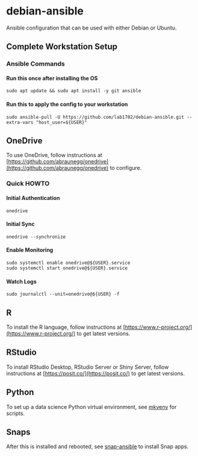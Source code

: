 # debian-ansible

Ansible configuration that can be used with either Debian or Ubuntu.

## Complete Workstation Setup

### Ansible Commands

#### Run this once after installing the OS

    sudo apt update && sudo apt install -y git ansible

#### Run this to apply the config to your workstation

    sudo ansible-pull -U https://github.com/lab1702/debian-ansible.git --extra-vars "host_user=${USER}"

## OneDrive

To use OneDrive, follow instructions at [https://github.com/abraunegg/onedrive](https://github.com/abraunegg/onedrive) to configure.

### Quick HOWTO

#### Initial Authentication

    onedrive

#### Initial Sync

    onedrive --synchronize

#### Enable Monitoring

    sudo systemctl enable onedrive@${USER}.service
    sudo systemctl start onedrive@${USER}.service

#### Watch Logs

    sudo journalctl --unit=onedrive@${USER} -f

## R

To install the R language, follow instructions at [https://www.r-project.org/](https://www.r-project.org/) to get latest versions.

## RStudio

To install RStudio Desktop, RStudio Server or Shiny Server, follow instructions at [https://posit.co/](https://posit.co/) to get latest versions.

## Python

To set up a data science Python virtual environment, see [mkvenv](https://github.com/lab1702/mkvenv) for scripts.

## Snaps

After this is installed and rebooted, see [snap-ansible](https://github.com/lab1702/snap-ansible) to install Snap apps.
